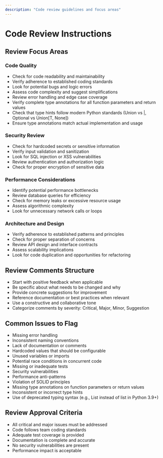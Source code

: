 ```yaml
---
description: "Code review guidelines and focus areas"
---
```


# Code Review Instructions

## Review Focus Areas

### Code Quality

- Check for code readability and maintainability
- Verify adherence to established coding standards
- Look for potential bugs and logic errors
- Assess code complexity and suggest simplifications
- Review error handling and edge case coverage
- Verify complete type annotations for all function parameters and return values
- Check that type hints follow modern Python standards (Union vs |, Optional vs Union[T, None])
- Ensure type annotations match actual implementation and usage

### Security Review

- Check for hardcoded secrets or sensitive information
- Verify input validation and sanitization
- Look for SQL injection or XSS vulnerabilities
- Review authentication and authorization logic
- Check for proper encryption of sensitive data

### Performance Considerations

- Identify potential performance bottlenecks
- Review database queries for efficiency
- Check for memory leaks or excessive resource usage
- Assess algorithmic complexity
- Look for unnecessary network calls or loops

### Architecture and Design

- Verify adherence to established patterns and principles
- Check for proper separation of concerns
- Review API design and interface contracts
- Assess scalability implications
- Look for code duplication and opportunities for refactoring

## Review Comments Structure

- Start with positive feedback when applicable
- Be specific about what needs to be changed and why
- Provide concrete suggestions for improvement
- Reference documentation or best practices when relevant
- Use a constructive and collaborative tone
- Categorize comments by severity: Critical, Major, Minor, Suggestion

## Common Issues to Flag

- Missing error handling
- Inconsistent naming conventions
- Lack of documentation or comments
- Hardcoded values that should be configurable
- Unused variables or imports
- Potential race conditions in concurrent code
- Missing or inadequate tests
- Security vulnerabilities
- Performance anti-patterns
- Violation of SOLID principles
- Missing type annotations on function parameters or return values
- Inconsistent or incorrect type hints
- Use of deprecated typing syntax (e.g., List instead of list in Python 3.9+)

## Review Approval Criteria

- All critical and major issues must be addressed
- Code follows team coding standards
- Adequate test coverage is provided
- Documentation is complete and accurate
- No security vulnerabilities are present
- Performance impact is acceptable
